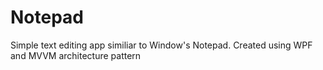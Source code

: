 # Notepad
Simple text editing app similiar to Window's Notepad. Created using WPF and MVVM architecture pattern
